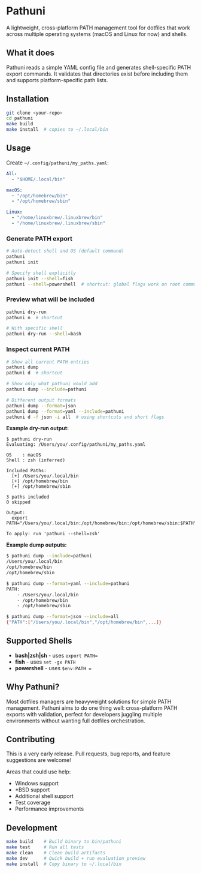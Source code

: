 # Pathuni

A lightweight, cross-platform PATH management tool for dotfiles that work across multiple operating systems (macOS and Linux for now) and shells.

## What it does

Pathuni reads a simple YAML config file and generates shell-specific PATH export commands. It validates that directories exist before including them and supports platform-specific path lists.

## Installation

```bash
git clone <your-repo>
cd pathuni
make build
make install  # copies to ~/.local/bin
```

## Usage

Create `~/.config/pathuni/my_paths.yaml`:

```yaml
All:
  - "$HOME/.local/bin"

macOS:
  - "/opt/homebrew/bin"
  - "/opt/homebrew/sbin"

Linux:
  - "/home/linuxbrew/.linuxbrew/bin"
  - "/home/linuxbrew/.linuxbrew/sbin"
```

### Generate PATH export

```bash
# Auto-detect shell and OS (default command)
pathuni
pathuni init

# Specify shell explicitly
pathuni init --shell=fish
pathuni --shell=powershell  # shortcut: global flags work on root command
```

### Preview what will be included

```bash
pathuni dry-run
pathuni n  # shortcut

# With specific shell
pathuni dry-run --shell=bash
```

### Inspect current PATH

```bash
# Show all current PATH entries
pathuni dump
pathuni d  # shortcut

# Show only what pathuni would add
pathuni dump --include=pathuni

# Different output formats
pathuni dump --format=json
pathuni dump --format=yaml --include=pathuni
pathuni d -f json -i all  # using shortcuts and short flags
```

**Example dry-run output:**

```
$ pathuni dry-run
Evaluating: /Users/you/.config/pathuni/my_paths.yaml

OS    : macOS
Shell : zsh (inferred)

Included Paths:
  [+] /Users/you/.local/bin
  [+] /opt/homebrew/bin
  [+] /opt/homebrew/sbin

3 paths included
0 skipped

Output:
  export PATH="/Users/you/.local/bin:/opt/homebrew/bin:/opt/homebrew/sbin:$PATH"

To apply: run 'pathuni --shell=zsh'
```

**Example dump outputs:**

```bash
$ pathuni dump --include=pathuni
/Users/you/.local/bin
/opt/homebrew/bin
/opt/homebrew/sbin

$ pathuni dump --format=yaml --include=pathuni
PATH:
    - /Users/you/.local/bin
    - /opt/homebrew/bin
    - /opt/homebrew/sbin

$ pathuni dump --format=json --include=all
{"PATH":["/Users/you/.local/bin","/opt/homebrew/bin",...]}
```

## Supported Shells

- **bash|zsh|sh** - uses `export PATH=`
- **fish** - uses `set -gx PATH`
- **powershell** - uses `$env:PATH =`

## Why Pathuni?

Most dotfiles managers are heavyweight solutions for simple PATH management. Pathuni aims to do one thing well: cross-platform PATH exports with validation, perfect for developers juggling multiple environments without wanting full dotfiles orchestration.

## Contributing

This is a very early release. Pull requests, bug reports, and feature suggestions are welcome!

Areas that could use help:

- Windows support
- \*BSD support
- Additional shell support
- Test coverage
- Performance improvements

## Development

```bash
make build    # Build binary to bin/pathuni
make test     # Run all tests
make clean    # Clean build artifacts
make dev      # Quick build + run evaluation preview
make install  # Copy binary to ~/.local/bin
```
